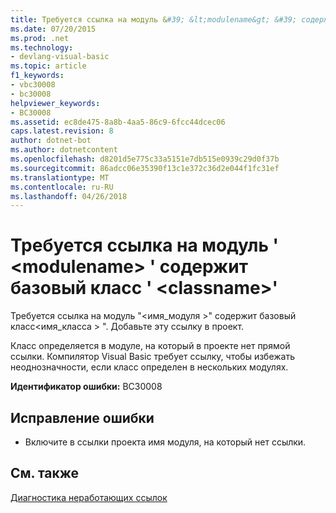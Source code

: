 ```yaml
---
title: Требуется ссылка на модуль &#39; &lt;modulename&gt; &#39; содержит базовый класс &#39; &lt;classname&gt;&#39;
ms.date: 07/20/2015
ms.prod: .net
ms.technology:
- devlang-visual-basic
ms.topic: article
f1_keywords:
- vbc30008
- bc30008
helpviewer_keywords:
- BC30008
ms.assetid: ec8de475-8a8b-4aa5-86c9-6fcc44dcec06
caps.latest.revision: 8
author: dotnet-bot
ms.author: dotnetcontent
ms.openlocfilehash: d8201d5e775c33a5151e7db515e0939c29d0f37b
ms.sourcegitcommit: 86adcc06e35390f13c1e372c36d2e044f1fc31ef
ms.translationtype: MT
ms.contentlocale: ru-RU
ms.lasthandoff: 04/26/2018
---
```

# <a name="reference-required-to-module-39ltmodulenamegt39-containing-the-base-class-39ltclassnamegt39"></a>Требуется ссылка на модуль &#39; &lt;modulename&gt; &#39; содержит базовый класс &#39; &lt;classname&gt;&#39;
Требуется ссылка на модуль "\<имя_модуля >" содержит базовый класс\<имя_класса > ". Добавьте эту ссылку в проект.  
  
 Класс определяется в модуле, на который в проекте нет прямой ссылки. Компилятор Visual Basic требует ссылку, чтобы избежать неоднозначности, если класс определен в нескольких модулях.  
  
 **Идентификатор ошибки:** BC30008  
  
## <a name="to-correct-this-error"></a>Исправление ошибки  
  
-   Включите в ссылки проекта имя модуля, на который нет ссылки.  
  
## <a name="see-also"></a>См. также  
  
 [Диагностика неработающих ссылок](/visualstudio/ide/troubleshooting-broken-references)
